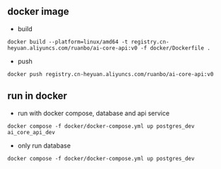 
## docker image
* build
```shell
docker build --platform=linux/amd64 -t registry.cn-heyuan.aliyuncs.com/ruanbo/ai-core-api:v0 -f docker/Dockerfile .
```
* push
```shell
docker push registry.cn-heyuan.aliyuncs.com/ruanbo/ai-core-api:v0
```


## run in docker
* run with docker compose, database and api service
```shell
docker compose -f docker/docker-compose.yml up postgres_dev ai_core_api_dev
```

* only run database
```shell
docker compose -f docker/docker-compose.yml up postgres_dev
```
